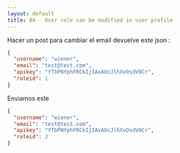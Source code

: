 ```yaml
---
layout: default
title: 04 - User role can be modified in user profile
---
```

Hacer un post para cambiar el email devuelve este json : 

```json
{
  "username": "wiener",
  "email": "test@test.com",
  "apikey": "YTbPNYphFRCkIjIAxAUcJlhXvOsdV0Cr",
  "roleid": 1
}
```

Enviamos este

```json
{
  "username": "wiener",
  "email": "test@test.com",
  "apikey": "YTbPNYphFRCkIjIAxAUcJlhXvOsdV0Cr",
  "roleid": 2
}
```
